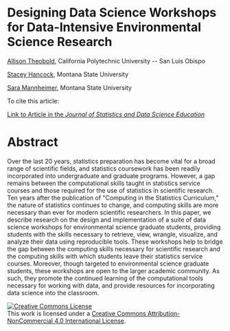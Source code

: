 # Designing Data Science Workshops for Data-Intensive Environmental Science Research 

[Allison Theobold](https://statistics.calpoly.edu/allison-theobold), California Polytechnic University -- San Luis Obispo

[Stacey Hancock](https://math.montana.edu/directory/faculty/1941032/stacey-hancock), Montana State University 

[Sara Mannheimer](http://www.lib.montana.edu/directory/1629171/sara-mannheimer), Montana State University

To cite this article:  

[Link to Article in the *Journal of Statistics and Data Science Education*](https://www.tandfonline.com/doi/full/10.1080/10691898.2020.1854636)

# Abstract 

Over the last 20 years, statistics preparation has become vital for a
broad range of scientific fields, and statistics coursework has been readily 
incorporated into undergraduate and graduate programs. However, a gap remains 
between the computational skills taught in statistics service courses and those
required for the use of statistics in scientific research. Ten years after the 
publication of "Computing in the Statistics Curriculum," the nature of 
statistics continues to change, and computing skills are more necessary than 
ever for modern scientific researchers. In this paper, we describe research on 
the design and implementation of a suite of data science workshops for 
environmental science graduate students, providing students with the skills 
necessary to retrieve, view, wrangle, visualize, and analyze their data using 
reproducible tools. These workshops help to bridge the gap between the computing
skills necessary for scientific research and the computing skills with which
students leave their statistics service courses. Moreover, though
targeted to environmental science graduate students, these workshops are open to
the larger academic community. As such, they promote the continued learning of 
the computational tools necessary for working with data, and provide resources
for incorporating data science into the classroom.



<a rel="license" href="http://creativecommons.org/licenses/by-nc/4.0/"><img alt="Creative Commons License" style="border-width:0" src="https://i.creativecommons.org/l/by-nc/4.0/88x31.png" /></a><br />This work is licensed under a <a rel="license" href="http://creativecommons.org/licenses/by-nc/4.0/">Creative Commons Attribution-NonCommercial 4.0 International License</a>.
